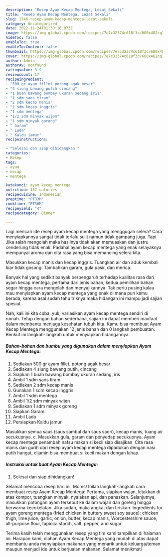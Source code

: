 ```yaml
---
description: "Resep Ayam Kecap Mentega, Lezat Sekali"
title: "Resep Ayam Kecap Mentega, Lezat Sekali"
slug: 1746-resep-ayam-kecap-mentega-lezat-sekali
category: Uncategorized
date: 2022-11-24T01:39:16.073Z
image: https://img-global.cpcdn.com/recipes/7e7c32374c618f3c/680x482cq70/ayam-kecap-mentega-foto-resep-utama.jpg
hideToc: false
enableToc: true
enableTocContent: false
thumbnail: https://img-global.cpcdn.com/recipes/7e7c32374c618f3c/680x482cq70/ayam-kecap-mentega-foto-resep-utama.jpg
cover: https://img-global.cpcdn.com/recipes/7e7c32374c618f3c/680x482cq70/ayam-kecap-mentega-foto-resep-utama.jpg
author: Admin
authorAv: notfound
ratingvalue: 3.9
reviewcount: 17
recipeingredient:
- "500 gr ayam fillet potong agak besar"
- "4 siung bawang putih cincang"
- "1 buah bawang bombay ukuran sedang iris"
- "1 sdm saos tiram"
- "2 sdm kecap manis"
- "1 sdm kecap inggris"
- "1 sdm mentega"
- "1/2 sdm minyak wijen"
- "1 sdm minyak goreng"
- " Garam"
- " Lada"
- " Kaldu jamur"
recipeinstructions:

- "Selesai dan siap dihidangkan!"
categories:
- Resep
tags:
- ayam
- kecap
- mentega

katakunci: ayam kecap mentega 
nutrition: 167 calories
recipecuisine: Indonesian
preptime: "PT33M"
cooktime: "PT36M"
recipeyield: "4"
recipecategory: Dinner

---
```



Lagi mencari ide resep ayam kecap mentega yang menggugah selera? Cara menyiapkannya sangat tidak terlalu sulit namun tidak gampang juga. Tapi Jika salah mengolah maka hasilnya tidak akan memuaskan dan justru cenderung tidak enak. Padahal ayam kecap mentega yang enak selayaknya mempunyai aroma dan cita rasa yang bisa memancing selera kita.


Masukkan kecap manis dan kecap inggris. Tuangkan air dan aduk kembali biar tidak gosong. Tambahkan garam, gula pasir, dan merica.

Banyak hal yang sedikit banyak berpengaruh terhadap kualitas rasa dari ayam kecap mentega, pertama dari jenis bahan, kedua pemilihan bahan segar hingga cara mengolah dan menyajikannya. Tak perlu pusing kalau mau menyiapkan ayam kecap mentega yang enak di mana pun kamu berada, karena asal sudah tahu triknya maka hidangan ini mampu jadi sajian spesial.


Nah, kali ini kita coba, yuk, variasikan ayam kecap mentega sendiri di rumah. Tetap dengan bahan sederhana, sajian ini dapat memberi manfaat dalam membantu menjaga kesehatan tubuh kita. Kamu bisa membuat Ayam Kecap Mentega menggunakan 12 jenis bahan dan 0 langkah pembuatan. Berikut ini langkah-langkah untuk menyiapkan hidangannya.

<!--inarticleads1-->

##### Bahan-bahan dan bumbu yang digunakan dalam menyiapkan Ayam Kecap Mentega:

1. Sediakan 500 gr ayam fillet, potong agak besar
1. Sediakan 4 siung bawang putih, cincang
1. Siapkan 1 buah bawang bombay ukuran sedang, iris
1. Ambil 1 sdm saos tiram
1. Sediakan 2 sdm kecap manis
1. Gunakan 1 sdm kecap inggris
1. Ambil 1 sdm mentega
1. Ambil 1/2 sdm minyak wijen
1. Sediakan 1 sdm minyak goreng
1. Siapkan  Garam
1. Ambil  Lada
1. Persiapkan  Kaldu jamur


Masukkan semua saus (saus sambal dan saus saori), kecap manis, tuang air secukupnya. c. Masukkan gula, garam dan penyedap secukupnya. Ayam kecap mentega penambah nafsu makan si kecil siap disajikan. Cita rasa manis dan gurih dari resep ayam kecap mentega dipadukan dengan nasi putih hangat, dijamin bisa membuat si kecil makan dengan lahap. 

<!--inarticleads2-->

##### Instruksi untuk buat Ayam Kecap Mentega:


1. Selesai dan siap dihidangkan!

Selamat mencoba resep hari ini, Moms! Inilah langkah-langkah cara membuat resep Ayam Kecap Mentega: Pertama, siapkan wajan, letakkan di atas kompor, tuangkan minyak, nyalakan api, dan panaskan. Selanjutnya, masukkan potongan ayam tersebut ke dalam wajan dan goreng hingga berwarna kecokelatan. Jika sudah, maka angkat dan tiriskan. Ingredients for ayam goreng mentega (fried chicken in buttery sweet soy sauce): chicken thigh, lime juice, garlic, onion, butter, kecap manis, Worcestershire sauce, all-purpose flour, tapioca starch, salt, pepper, and sugar. 

Terima kasih telah menggunakan resep yang tim kami tampilkan di halaman ini. Harapan kami, olahan Ayam Kecap Mentega yang mudah di atas dapat membantu anda menyiapkan makanan yang menarik untuk keluarga/teman maupun menjadi ide untuk berjualan makanan. Selamat menikmati
